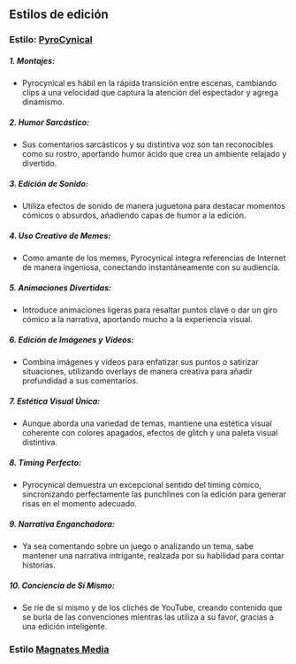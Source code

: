 ## Estilos de edición
### Estilo: [PyroCynical](https://www.youtube.com/@Pyrocynical)

##### **1. Montajes:**
- Pyrocynical es hábil en la rápida transición entre escenas, cambiando clips a una velocidad que captura la atención del espectador y agrega dinamismo.

##### **2. Humor Sarcástico:**
- Sus comentarios sarcásticos y su distintiva voz son tan reconocibles como su rostro, aportando humor ácido que crea un ambiente relajado y divertido.

##### **3. Edición de Sonido:**
- Utiliza efectos de sonido de manera juguetona para destacar momentos cómicos o absurdos, añadiendo capas de humor a la edición.

##### **4. Uso Creativo de Memes:**
- Como amante de los memes, Pyrocynical integra referencias de Internet de manera ingeniosa, conectando instantáneamente con su audiencia.

##### **5. Animaciones Divertidas:**
- Introduce animaciones ligeras para resaltar puntos clave o dar un giro cómico a la narrativa, aportando mucho a la experiencia visual.

##### **6. Edición de Imágenes y Vídeos:**
- Combina imágenes y videos para enfatizar sus puntos o satirizar situaciones, utilizando overlays de manera creativa para añadir profundidad a sus comentarios.

##### **7. Estética Visual Única:**
- Aunque aborda una variedad de temas, mantiene una estética visual coherente con colores apagados, efectos de glitch y una paleta visual distintiva.

##### **8. Timing Perfecto:**
- Pyrocynical demuestra un excepcional sentido del timing cómico, sincronizando perfectamente las punchlines con la edición para generar risas en el momento adecuado.

##### **9. Narrativa Enganchadora:**
- Ya sea comentando sobre un juego o analizando un tema, sabe mantener una narrativa intrigante, realzada por su habilidad para contar historias.

##### **10. Conciencia de Sí Mismo:**
- Se ríe de sí mismo y de los clichés de YouTube, creando contenido que se burla de las convenciones mientras las utiliza a su favor, gracias a una edición inteligente.


### Estilo [Magnates Media](https://www.youtube.com/@MagnatesMedia)